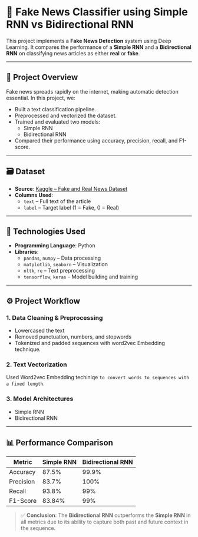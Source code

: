 # 📰 Fake News Classifier using Simple RNN vs Bidirectional RNN

This project implements a **Fake News Detection** system using Deep Learning. It compares the performance of a **Simple RNN** and a **Bidirectional RNN** on classifying news articles as either **real** or **fake**.

---

## 🧠 Project Overview

Fake news spreads rapidly on the internet, making automatic detection essential. In this project, we:

- Built a text classification pipeline.
- Preprocessed and vectorized the dataset.
- Trained and evaluated two models:
  - Simple RNN
  - Bidirectional RNN
- Compared their performance using accuracy, precision, recall, and F1-score.

---

## 🗃️ Dataset

- **Source**: [Kaggle – Fake and Real News Dataset](https://www.kaggle.com/clmentbisaillon/fake-and-real-news-dataset)
- **Columns Used**:
  - `text` – Full text of the article
  - `label` – Target label (1 = Fake, 0 = Real)

---

## 🔧 Technologies Used

- **Programming Language**: Python
- **Libraries**:
  - `pandas`, `numpy` – Data processing
  - `matplotlib`, `seaborn` – Visualization
  - `nltk`, `re` – Text preprocessing
  - `tensorflow`, `keras` – Model building and training

---

## ⚙️ Project Workflow

### 1. Data Cleaning & Preprocessing
- Lowercased the text
- Removed punctuation, numbers, and stopwords
- Tokenized and padded sequences with word2vec Embedding technique.

### 2. Text Vectorization
Used Word2vec Embedding techiniqe `to convert words to sequences with a fixed length`.

### 3. Model Architectures
- Simple RNN
- Bidirectional RNN
  
---

## 📊 Performance Comparison

| Metric        | Simple RNN | Bidirectional RNN |
|---------------|------------|-------------------|
| Accuracy      | 87.5%      | 99.9%             |
| Precision     | 83.7%      | 100%              |
| Recall        | 93.8%      | 99%               |
| F1-Score      | 83.84%     | 99%               |

> ✅ **Conclusion**: The **Bidirectional RNN** outperforms the **Simple RNN** in all metrics due to its ability to capture both past and future context in the sequence.



